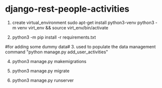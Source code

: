 # django-rest-people-activities

1. create virtual_environment
    sudo apt-get install python3-venv
    python3 -m venv virt_env && source virt_env/bin/activate

2. python3 -m pip install -r requirements.txt


#for adding some dummy data#
3. used to populate the data management command "python manage.py add_user_activities"

4. python3 manage.py makemigrations

5. python3 manage.py migrate

6. python3 manage.py runserver
